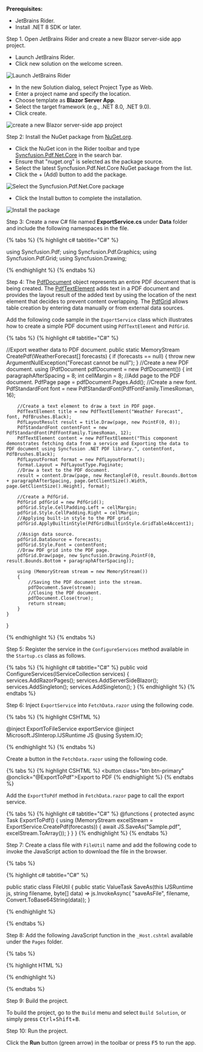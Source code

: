 **Prerequisites:**

* JetBrains Rider.
* Install .NET 8 SDK or later.

Step 1. Open JetBrains Rider and create a new Blazor server-side app project.
* Launch JetBrains Rider.
* Click new solution on the welcome screen.

![Launch JetBrains Rider](JetBrains_Images/Launch-JetBrains-Rider.png)

* In the new Solution dialog, select Project Type as Web.
* Enter a project name and specify the location.
* Choose template as **Blazor Server App**.
* Select the target framework (e.g., .NET 8.0, .NET 9.0).
* Click create.

![create a new Blazor server-side app project](JetBrains_Images/Blazor-Server-App.png)

Step 2: Install the NuGet package from [NuGet.org](https://www.nuget.org/).
* Click the NuGet icon in the Rider toolbar and type [Syncfusion.Pdf.Net.Core](https://www.nuget.org/packages/Syncfusion.Pdf.Net.Core) in the search bar.
* Ensure that "nuget.org" is selected as the package source.
* Select the latest Syncfusion.Pdf.Net.Core NuGet package from the list.
* Click the + (Add) button to add the package.

![Select the Syncfusion.Pdf.Net.Core package](JetBrains_Images/Core-Package.png)

* Click the Install button to complete the installation.

![Install the package](JetBrains_Images/Install-Core-BlazorServer-Package.png)

Step 3: Create a new C# file named **ExportService.cs** under **Data** folder and include the following namespaces in the file.

{% tabs %}
{% highlight c# tabtitle="C#" %}

using Syncfusion.Pdf;
using Syncfusion.Pdf.Graphics;
using Syncfusion.Pdf.Grid;
using Syncfusion.Drawing;

{% endhighlight %}
{% endtabs %}

Step 4: The [PdfDocument](https://help.syncfusion.com/cr/document-processing/Syncfusion.Pdf.PdfDocument.html) object represents an entire PDF document that is being created. The [PdfTextElement](https://help.syncfusion.com/cr/document-processing/Syncfusion.Pdf.Graphics.PdfTextElement.html) adds text in a PDF document and provides the layout result of the added text by using the location of the next element that decides to prevent content overlapping. The [PdfGrid](https://help.syncfusion.com/cr/document-processing/Syncfusion.Pdf.Grid.PdfGrid.html) allows table creation by entering data manually or from external data sources. 

Add the following code sample in the `ExportService` class which illustrates how to create a simple PDF document using `PdfTextElement` and `PdfGrid`.  

{% tabs %}
{% highlight c# tabtitle="C#" %}

//Export weather data to PDF document.
public static MemoryStream CreatePdf(WeatherForecast[] forecasts)
{
    if (forecasts == null)
    {
        throw new ArgumentNullException("Forecast cannot be null");
    }
    //Create a new PDF document.
    using (PdfDocument pdfDocument = new PdfDocument())
    {
        int paragraphAfterSpacing = 8;
        int cellMargin = 8;
        //Add page to the PDF document.
        PdfPage page = pdfDocument.Pages.Add();
        //Create a new font.
        PdfStandardFont font = new PdfStandardFont(PdfFontFamily.TimesRoman, 16);

        //Create a text element to draw a text in PDF page.
        PdfTextElement title = new PdfTextElement("Weather Forecast", font, PdfBrushes.Black);
        PdfLayoutResult result = title.Draw(page, new PointF(0, 0));
        PdfStandardFont contentFont = new PdfStandardFont(PdfFontFamily.TimesRoman, 12);
        PdfTextElement content = new PdfTextElement("This component demonstrates fetching data from a service and Exporting the data to PDF document using Syncfusion .NET PDF library.", contentFont, PdfBrushes.Black);
        PdfLayoutFormat format = new PdfLayoutFormat();
        format.Layout = PdfLayoutType.Paginate;
        //Draw a text to the PDF document.
        result = content.Draw(page, new RectangleF(0, result.Bounds.Bottom + paragraphAfterSpacing, page.GetClientSize().Width, page.GetClientSize().Height), format);

        //Create a PdfGrid.
        PdfGrid pdfGrid = new PdfGrid();
        pdfGrid.Style.CellPadding.Left = cellMargin;
        pdfGrid.Style.CellPadding.Right = cellMargin;
        //Applying built-in style to the PDF grid.
        pdfGrid.ApplyBuiltinStyle(PdfGridBuiltinStyle.GridTable4Accent1);

        //Assign data source.
        pdfGrid.DataSource = forecasts;
        pdfGrid.Style.Font = contentFont;
        //Draw PDF grid into the PDF page.
        pdfGrid.Draw(page, new Syncfusion.Drawing.PointF(0, result.Bounds.Bottom + paragraphAfterSpacing));

        using (MemoryStream stream = new MemoryStream())
        {
            //Saving the PDF document into the stream.
            pdfDocument.Save(stream);
            //Closing the PDF document.
            pdfDocument.Close(true);
            return stream;                
        }
    }
}

{% endhighlight %}
{% endtabs %}

Step 5: Register the service in the `ConfigureServices` method available in the `Startup.cs` class as follows.

{% tabs %}
{% highlight c# tabtitle="C#" %}
public void ConfigureServices(IServiceCollection services)
{
    services.AddRazorPages();
    services.AddServerSideBlazor();
    services.AddSingleton<WeatherForecastService>();
    services.AddSingleton<ExportService>();
}
{% endhighlight %}
{% endtabs %}

Step 6: Inject `ExportService` into `FetchData.razor` using the following code.

{% tabs %}
{% highlight CSHTML %}

@inject ExportToFileService exportService
@inject Microsoft.JSInterop.IJSRuntime JS
@using  System.IO;

{% endhighlight %}
{% endtabs %}

Create a button in the `FetchData.razor` using the following code.

{% tabs %}
{% highlight CSHTML %}
<button class="btn btn-primary" @onclick="@ExportToPdf">Export to PDF</button>
{% endhighlight %}
{% endtabs %}

Add the `ExportToPdf` method in `FetchData.razor` page to call the export service.

{% tabs %}
{% highlight c# tabtitle="C#" %}
@functions
{
    protected async Task ExportToPdf()
    {
        using (MemoryStream excelStream = ExportService.CreatePdf(forecasts))
        {
            await JS.SaveAs("Sample.pdf", excelStream.ToArray());
        }
    }
}
{% endhighlight %}
{% endtabs %}

Step 7: Create a class file with `FileUtil` name and add the following code to invoke the JavaScript action to download the file in the browser.

{% tabs %}

{% highlight c# tabtitle="C#" %}

public static class FileUtil
{
    public static ValueTask<object> SaveAs(this IJSRuntime js, string filename, byte[] data)
       => js.InvokeAsync<object>(
           "saveAsFile",
           filename,
           Convert.ToBase64String(data));
}

{% endhighlight %}

{% endtabs %}

Step 8: Add the following JavaScript function in the `_Host.cshtml` available under the `Pages` folder.

{% tabs %}

{% highlight HTML %}

<script type="text/javascript">
    function saveAsFile(filename, bytesBase64) {
            if (navigator.msSaveBlob) {
                //Download document in Edge browser
                var data = window.atob(bytesBase64);
                var bytes = new Uint8Array(data.length);
                for (var i = 0; i < data.length; i++) {
                    bytes[i] = data.charCodeAt(i);
                }
                var blob = new Blob([bytes.buffer], { type: "application/octet-stream" });
                navigator.msSaveBlob(blob, filename);
            }
            else {
        var link = document.createElement('a');
        link.download = filename;
        link.href = "data:application/octet-stream;base64," + bytesBase64;
        document.body.appendChild(link); // Needed for Firefox
        link.click();
        document.body.removeChild(link);
    }
        }
</script>

{% endhighlight %}

{% endtabs %}

Step 9: Build the project.

To build the project, go to the `Build` menu and select `Build Solution`, or simply press <kbd>Ctrl</kbd>+<kbd>Shift</kbd>+<kbd>B</kbd>.

Step 10: Run the project.

Click the **Run** button (green arrow) in the toolbar or press <kbd>F5</kbd> to run the app.